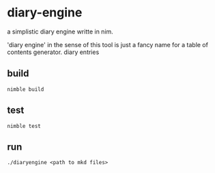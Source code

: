 # diary-engine

a simplistic diary engine writte in nim.

'diary engine' in the sense of this tool is just a fancy name
for a table of contents generator. diary entries

## build

    nimble build

## test

	nimble test

## run

	./diaryengine <path to mkd files>